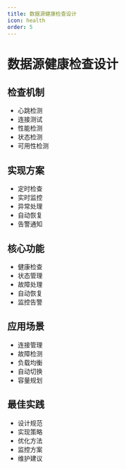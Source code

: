 ```yaml
---
title: 数据源健康检查设计
icon: health
order: 5
---
```


# 数据源健康检查设计

## 检查机制
- 心跳检测
- 连接测试
- 性能检测
- 状态检测
- 可用性检测

## 实现方案
- 定时检查
- 实时监控
- 异常处理
- 自动恢复
- 告警通知

## 核心功能
- 健康检查
- 状态管理
- 故障处理
- 自动恢复
- 监控告警

## 应用场景
- 连接管理
- 故障检测
- 负载均衡
- 自动切换
- 容量规划

## 最佳实践
- 设计规范
- 实现策略
- 优化方法
- 监控方案
- 维护建议
